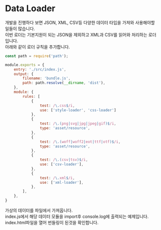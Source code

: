 # Data Loader
개발을 진행하다 보면 JSON, XML, CSV등 다양한 데이터 타입을 가져와 사용해야할 일들이 많습니다.  
이번 로더는 기본지원이 되는 JSON을 제외하고 XML과 CSV를 읽어와 처리하는 로더입니다.  
아래와 같이 로더 규칙을 추가합니다.

```javascript
const path = require('path');

module.exports = {
    entry: './src/index.js',
    output: {
        filename: 'bundle.js',
        path: path.resolve(__dirname, 'dist'),
    },
    module: {
        rules: [
            {
                test: /\.css$/i,
                use: ['style-loader', 'css-loader']
            },
            {
                test: /\.(png|svg|jpg|jpeg|gif)$/i,
                type: 'asset/resource',
            },
            {
                test: /\.(woff|woff2|eot|ttf|otf)$/i,
                type: 'asset/resource',
            },
            {
                test: /\.(csv|tsv)$/i,
                use: ['csv-loader'],
            },
            {
                test: /\.xml$/i,
                use: ['xml-loader'],
            },
        ],
    },
}
```

가상의 데이터를 파일에서 가져옵니다.  
index.js에서 해당 데이터 모듈을 import후 console.log에 출력되는 예제입니다.  
index.html파일을 열어 번들링이 된것을 확인합니다.